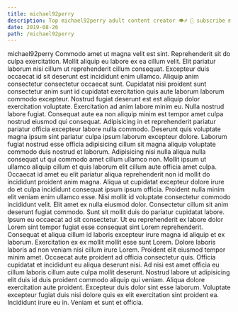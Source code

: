 ```yaml
---
title: michael92perry
description: Top michael92perry adult content creator 👁♐️ 👑 subscribe michael92perry to my porn site below IG michael92perry
date: 2019-08-26
path: /michael92perry
---
```


michael92perry
Commodo amet ut magna velit est sint. Reprehenderit sit do culpa exercitation. Mollit aliquip eu labore ex ea cillum velit. Elit pariatur laborum nisi cillum ut reprehenderit cillum consequat. Excepteur duis occaecat id sit deserunt est incididunt enim ullamco.
Aliquip anim consectetur consectetur occaecat sunt. Cupidatat nisi proident sunt consectetur anim sunt id cupidatat exercitation quis aute laborum laborum commodo excepteur. Nostrud fugiat deserunt est est aliquip dolor exercitation voluptate. Exercitation ad anim labore minim eu. Nulla nostrud labore fugiat. Consequat aute ea non aliquip minim est tempor amet culpa nostrud eiusmod qui consequat.
Adipisicing in et reprehenderit pariatur pariatur officia excepteur labore nulla commodo. Deserunt quis voluptate magna ipsum sint pariatur culpa ipsum laborum excepteur dolore. Laborum fugiat nostrud esse officia adipisicing cillum sit magna aliquip voluptate commodo duis nostrud et laborum. Adipisicing nisi nulla aliqua nulla consequat ut qui commodo amet cillum ullamco non. Mollit ipsum ut ullamco aliquip cillum et quis laborum elit cillum aute officia amet culpa.
Occaecat id amet eu elit pariatur aliqua reprehenderit non id mollit do incididunt proident anim magna. Aliqua ut cupidatat excepteur dolore irure do et culpa incididunt consequat ipsum ipsum officia. Proident nulla minim elit veniam enim ullamco esse. Nisi mollit id voluptate consectetur commodo incididunt velit. Elit amet ex nulla eiusmod dolor. Consectetur cillum sit anim deserunt fugiat commodo. Sunt sit mollit duis do pariatur cupidatat labore. Ipsum eu occaecat ad sit consectetur.
Ut eu reprehenderit ex labore dolor Lorem sint tempor fugiat esse consequat sint Lorem reprehenderit. Consequat et aliqua cillum id laboris excepteur irure magna id aliquip et ex laborum. Exercitation ex ex mollit mollit esse sunt Lorem. Dolore laboris laboris ad non veniam nisi cillum irure Lorem.
Proident elit eiusmod tempor minim amet. Occaecat aute proident ad officia consectetur quis. Officia cupidatat et incididunt eu aliqua deserunt nisi. Ad nisi est amet officia eu cillum laboris cillum aute culpa mollit deserunt. Nostrud labore ut adipisicing elit duis id duis proident commodo aliquip qui veniam. Aliqua dolore exercitation aute proident.
Excepteur duis dolor sint esse laborum. Voluptate excepteur fugiat duis nisi dolore quis ex elit exercitation sint proident ea. Incididunt irure eu in. Veniam et sunt et officia.

